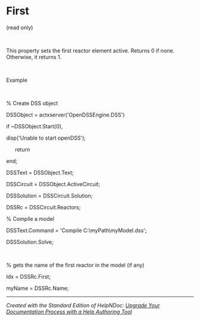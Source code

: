 # First

(read only)

&nbsp;

This property sets the first reactor element active. Returns 0 if none. Otherwise, it returns 1.

&nbsp;

Example

&nbsp;

% Create DSS object

DSSObject = actxserver('OpenDSSEngine.DSS')

if ~DSSObject.Start(0),

disp('Unable to start openDSS');

&nbsp; &nbsp; &nbsp; return

end;

DSSText = DSSObject.Text;

DSSCircuit = DSSObject.ActiveCircuit;

DSSSolution = DSSCircuit.Solution;

DSSRc = DSSCircuit.Reactors;

% Compile a model &nbsp; &nbsp; &nbsp; &nbsp;

DSSText.Command = 'Compile C:\\myPath\\myModel.dss';

DSSSolution.Solve;

&nbsp;

% gets the name of the first reactor in the model (if any)

Idx = DSSRc.First;

myName = DSSRc.Name;

***
_Created with the Standard Edition of HelpNDoc: [Upgrade Your Documentation Process with a Help Authoring Tool](<https://www.helpndoc.com/news-and-articles/2022-09-27-why-use-a-help-authoring-tool-instead-of-microsoft-word-to-produce-high-quality-documentation/>)_
